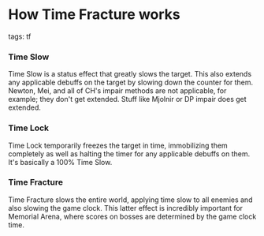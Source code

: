 # How Time Fracture works
tags: tf

### Time Slow
Time Slow is a status effect that greatly slows the target. This also extends any applicable debuffs on the target by slowing down the counter for them. Newton, Mei, and all of CH's impair methods are not applicable, for example; they don't get extended. Stuff like Mjolnir or DP impair does get extended.

### Time Lock
Time Lock temporarily freezes the target in time, immobilizing them completely as well as halting the timer for any applicable debuffs on them. It's basically a 100% Time Slow.

### Time Fracture
Time Fracture slows the entire world, applying time slow to all enemies and also slowing the game clock. This latter effect is incredibly important for Memorial Arena, where scores on bosses are determined by the game clock time.